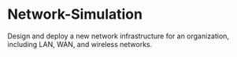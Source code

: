 # Network-Simulation
Design and deploy a new network infrastructure for an organization, including LAN, WAN, and wireless networks.
